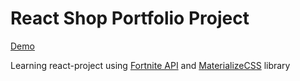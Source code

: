 # React Shop Portfolio Project

[Demo](https://kabanovn.github.io/react-shop)

Learning react-project using [Fortnite API](https://fortniteapi.io/) and [MaterializeCSS](https://materializecss.com/) library
